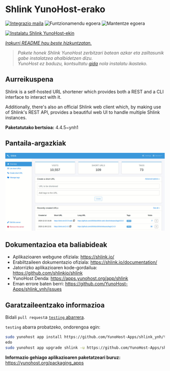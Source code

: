 <!--
Ohart ongi: README hau automatikoki sortu da <https://github.com/YunoHost/apps/tree/master/tools/readme_generator>ri esker
EZ editatu eskuz.
-->

# Shlink YunoHost-erako

[![Integrazio maila](https://apps.yunohost.org/badge/integration/shlink)](https://ci-apps.yunohost.org/ci/apps/shlink/)
![Funtzionamendu egoera](https://apps.yunohost.org/badge/state/shlink)
![Mantentze egoera](https://apps.yunohost.org/badge/maintained/shlink)

[![Instalatu Shlink YunoHost-ekin](https://install-app.yunohost.org/install-with-yunohost.svg)](https://install-app.yunohost.org/?app=shlink)

*[Irakurri README hau beste hizkuntzatan.](./ALL_README.md)*

> *Pakete honek Shlink YunoHost zerbitzari batean azkar eta zailtasunik gabe instalatzea ahalbidetzen dizu.*  
> *YunoHost ez baduzu, kontsultatu [gida](https://yunohost.org/install) nola instalatu ikasteko.*

## Aurreikuspena

Shlink is a self-hosted URL shortener which provides both a REST and a CLI interface to interact with it.

Additionally, there's also an official Shlink web client which, by making use of Shlink's REST API, provides a beautiful web UI to handle multiple Shlink instances.

**Paketatutako bertsioa:** 4.4.5~ynh1

## Pantaila-argazkiak

![Shlink(r)en pantaila-argazkia](./doc/screenshots/shlink-web-client-placeholder.jpg)

## Dokumentazioa eta baliabideak

- Aplikazioaren webgune ofiziala: <https://shlink.io/>
- Erabiltzaileen dokumentazio ofiziala: <https://shlink.io/documentation/>
- Jatorrizko aplikazioaren kode-gordailua: <https://github.com/shlinkio/shlink>
- YunoHost Denda: <https://apps.yunohost.org/app/shlink>
- Eman errore baten berri: <https://github.com/YunoHost-Apps/shlink_ynh/issues>

## Garatzaileentzako informazioa

Bidali `pull request`a [`testing` abarrera](https://github.com/YunoHost-Apps/shlink_ynh/tree/testing).

`testing` abarra probatzeko, ondorengoa egin:

```bash
sudo yunohost app install https://github.com/YunoHost-Apps/shlink_ynh/tree/testing --debug
edo
sudo yunohost app upgrade shlink -u https://github.com/YunoHost-Apps/shlink_ynh/tree/testing --debug
```

**Informazio gehiago aplikazioaren paketatzeari buruz:** <https://yunohost.org/packaging_apps>
